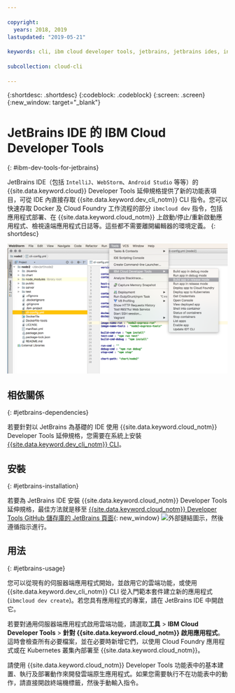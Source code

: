 ```yaml
---

copyright:
  years: 2018, 2019
lastupdated: "2019-05-21"

keywords: cli, ibm cloud developer tools, jetbrains, jetbrains ides, intellij, webstorm, android studio, ibmcloud dev, view remote logs, ibmcloud docker commands

subcollection: cloud-cli

---
```


{:shortdesc: .shortdesc}
{:codeblock: .codeblock}
{:screen: .screen}
{:new_window: target="_blank"}

# JetBrains IDE 的 IBM Cloud Developer Tools
{: #ibm-dev-tools-for-jetbrains}

JetBrains IDE（包括 `IntelliJ`、`WebStorm`、`Android Studio` 等等）的 {{site.data.keyword.cloud}} Developer Tools 延伸規格提供了新的功能表項目，可從 IDE 內直接存取 {{site.data.keyword.dev_cli_notm}} CLI 指令。您可以快速存取 Docker 及 Cloud Foundry 工作流程的部分 `ibmcloud dev` 指令，包括應用程式部署、在 {{site.data.keyword.cloud_notm}} 上啟動/停止/重新啟動應用程式、檢視遠端應用程式日誌等。這些都不需要離開編輯器的環境定義。
{: shortdesc}

![在 WebStorm IDE 內執行之 IBM Cloud Developer Tools 的畫面擷取。](jetbrains.png "在 WebStorm IDE 內執行的 {{site.data.keyword.cloud_notm}} Developer Tools 功能表範例")


## 相依關係
{: #jetbrains-dependencies}

若要針對以 JetBrains 為基礎的 IDE 使用 {{site.data.keyword.cloud_notm}} Developer Tools 延伸規格，您需要在系統上安裝 [{{site.data.keyword.dev_cli_notm}} CLI](/docs/cli?topic=cloud-cli-ibmcloud-cli#ibmcloud-cli)。

## 安裝
{: #jetbrains-installation}

若要為 JetBrains IDE 安裝 {{site.data.keyword.cloud_notm}} Developer Tools 延伸規格，最佳方法就是移至 [{{site.data.keyword.cloud_notm}} Developer Tools GitHub 儲存庫的 JetBrains 頁面](https://github.com/IBM-Cloud/ibm-cloud-developer-tools/tree/master/jetbrains){: new_window} ![外部鏈結圖示](../../icons/launch-glyph.svg "外部鏈結圖示")，然後遵循指示進行。

## 用法
{: #jetbrains-usage}

您可以從現有的伺服器端應用程式開始，並啟用它的雲端功能，或使用 {{site.data.keyword.dev_cli_notm}} CLI 從入門範本套件建立新的應用程式 (`ibmcloud dev create`)。若您具有應用程式的專案，請在 JetBrains IDE 中開啟它。

若要對通用伺服器端應用程式啟用雲端功能，請選取**工具** > **IBM Cloud Developer Tools** > **針對 {{site.data.keyword.cloud_notm}} 啟用應用程式**。這時會檢查所有必要檔案，並在必要時新增它們，以使用 Cloud Foundry 應用程式或在 Kubernetes 叢集內部署至 {{site.data.keyword.cloud_notm}}。

請使用 {{site.data.keyword.cloud_notm}} Developer Tools 功能表中的基本建置、執行及部署動作來開發雲端原生應用程式。如果您需要執行不在功能表中的動作，請直接開啟終端機標籤，然後手動輸入指令。
